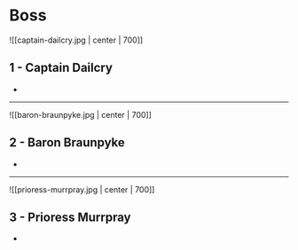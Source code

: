 # Boss

![[captain-dailcry.jpg | center | 700]]
## 1 - **Captain Dailcry**
- 

---

![[baron-braunpyke.jpg | center | 700]]
## 2 - **Baron Braunpyke**
- 

---

![[prioress-murrpray.jpg | center | 700]]
## 3 - **Prioress Murrpray**
- 

